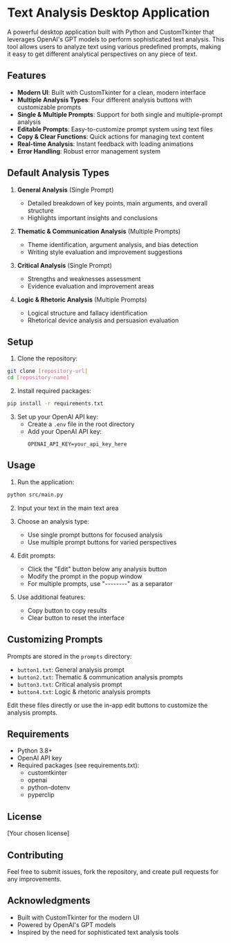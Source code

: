 # Text Analysis Desktop Application

A powerful desktop application built with Python and CustomTkinter that leverages OpenAI's GPT models to perform sophisticated text analysis. This tool allows users to analyze text using various predefined prompts, making it easy to get different analytical perspectives on any piece of text.

## Features

- **Modern UI**: Built with CustomTkinter for a clean, modern interface
- **Multiple Analysis Types**: Four different analysis buttons with customizable prompts
- **Single & Multiple Prompts**: Support for both single and multiple-prompt analysis
- **Editable Prompts**: Easy-to-customize prompt system using text files
- **Copy & Clear Functions**: Quick actions for managing text content
- **Real-time Analysis**: Instant feedback with loading animations
- **Error Handling**: Robust error management system

## Default Analysis Types

1. **General Analysis** (Single Prompt)
   - Detailed breakdown of key points, main arguments, and overall structure
   - Highlights important insights and conclusions

2. **Thematic & Communication Analysis** (Multiple Prompts)
   - Theme identification, argument analysis, and bias detection
   - Writing style evaluation and improvement suggestions

3. **Critical Analysis** (Single Prompt)
   - Strengths and weaknesses assessment
   - Evidence evaluation and improvement areas

4. **Logic & Rhetoric Analysis** (Multiple Prompts)
   - Logical structure and fallacy identification
   - Rhetorical device analysis and persuasion evaluation

## Setup

1. Clone the repository:
```bash
git clone [repository-url]
cd [repository-name]
```

2. Install required packages:
```bash
pip install -r requirements.txt
```

3. Set up your OpenAI API key:
   - Create a `.env` file in the root directory
   - Add your OpenAI API key:
     ```
     OPENAI_API_KEY=your_api_key_here
     ```

## Usage

1. Run the application:
```bash
python src/main.py
```

2. Input your text in the main text area

3. Choose an analysis type:
   - Use single prompt buttons for focused analysis
   - Use multiple prompt buttons for varied perspectives

4. Edit prompts:
   - Click the "Edit" button below any analysis button
   - Modify the prompt in the popup window
   - For multiple prompts, use "--------" as a separator

5. Use additional features:
   - Copy button to copy results
   - Clear button to reset the interface

## Customizing Prompts

Prompts are stored in the `prompts` directory:
- `button1.txt`: General analysis prompt
- `button2.txt`: Thematic & communication analysis prompts
- `button3.txt`: Critical analysis prompt
- `button4.txt`: Logic & rhetoric analysis prompts

Edit these files directly or use the in-app edit buttons to customize the analysis prompts.

## Requirements

- Python 3.8+
- OpenAI API key
- Required packages (see requirements.txt):
  - customtkinter
  - openai
  - python-dotenv
  - pyperclip

## License

[Your chosen license]

## Contributing

Feel free to submit issues, fork the repository, and create pull requests for any improvements.

## Acknowledgments

- Built with CustomTkinter for the modern UI
- Powered by OpenAI's GPT models
- Inspired by the need for sophisticated text analysis tools 